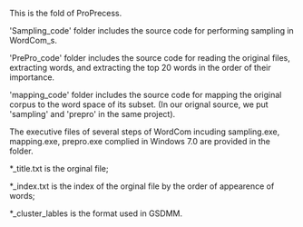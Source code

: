  This is the fold of ProPrecess.

'Sampling_code' folder includes the source code for performing sampling in WordCom_s.

'PrePro_code' folder includes the source code for reading the original files, extracting words, and extracting the top 20 words in the order of their importance.

'mapping_code' folder includes the source code for mapping the original corpus to the word space of its subset. (In our orignal source, we put 'sampling' and 'prepro' in the same project).

The executive files of several steps of WordCom incuding sampling.exe, mapping.exe, prepro.exe complied in Windows 7.0 are provided in the folder. 

*_title.txt is the orginal file;

*_index.txt is the index of the orginal file by the order of appearence of words;

*_cluster_lables is the format used in GSDMM.
